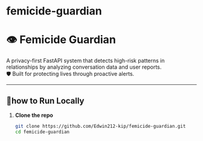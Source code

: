 # femicide-guardian
# 👁️ Femicide Guardian

A privacy-first FastAPI system that detects high-risk patterns in relationships by analyzing conversation data and user reports.  
🛡️ Built for protecting lives through proactive alerts.

---

## 🚀how to Run Locally

1. **Clone the repo**  
   ```bash
   git clone https://github.com/Edwin212-kip/femicide-guardian.git
   cd femicide-guardian
